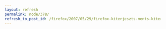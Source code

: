 ```yaml
---
layout: refresh
permalink: node/378/
refresh_to_post_id: /firefox/2007/05/29/firefox-kiterjeszts-ments-kiterjeszts-febe
---
```

